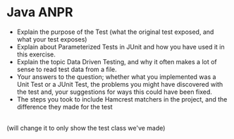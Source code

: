 # Java ANPR

- Explain the purpose of the Test (what the original test exposed, and what your test exposes)
- Explain about Parameterized Tests in JUnit and how you have used it in this exercise.
- Explain the topic Data Driven Testing, and why it often makes a lot of sense to read test data from a file.
- Your answers to the question; whether what you implemented was a Unit Test or a JUnit Test, the
problems you might have discovered with the test and, your suggestions for ways this could have
been fixed.
- The steps you took to include Hamcrest matchers in the project, and the difference they made for
the test

<br />
(will change it to only show the test class we've made)
